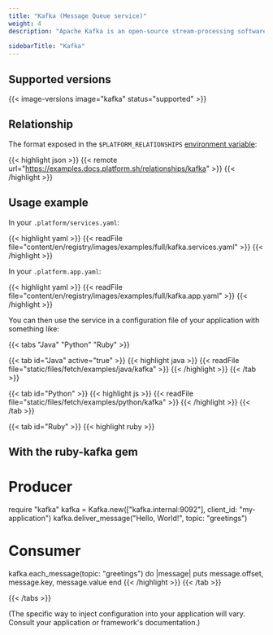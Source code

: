 ```yaml
---
title: "Kafka (Message Queue service)"
weight: 4
description: "Apache Kafka is an open-source stream-processing software platform. It is a framework for storing, reading and analyzing streaming data.<br><br>See the <a href\"https://kafka.apache.org/documentation/\">Kafka documentation</a> for more information."
 
sidebarTitle: "Kafka"
---
```


## Supported versions

{{< image-versions image="kafka" status="supported" >}}

## Relationship

The format exposed in the ``$PLATFORM_RELATIONSHIPS`` [environment variable](/development/variables.md#platformsh-provided-variables):

{{< highlight json >}}
{{< remote url="https://examples.docs.platform.sh/relationships/kafka" >}}
{{< /highlight >}}

## Usage example

In your ``.platform/services.yaml``:

{{< highlight yaml >}}
{{< readFile file="content/en/registry/images/examples/full/kafka.services.yaml" >}}
{{< /highlight >}}

In your ``.platform.app.yaml``:

{{< highlight yaml >}}
{{< readFile file="content/en/registry/images/examples/full/kafka.app.yaml" >}}
{{< /highlight >}}

You can then use the service in a configuration file of your application with something like:

{{< tabs "Java" "Python" "Ruby" >}}

{{< tab id="Java" active="true" >}}
{{< highlight java >}}
{{< readFile file="static/files/fetch/examples/java/kafka" >}}
{{< /highlight >}}
{{< /tab >}}

{{< tab id="Python" >}}
{{< highlight js >}}
{{< readFile file="static/files/fetch/examples/python/kafka" >}}
{{< /highlight >}}
{{< /tab >}}

{{< tab id="Ruby" >}}
{{< highlight ruby >}}
## With the ruby-kafka gem

# Producer
require "kafka"
kafka = Kafka.new(["kafka.internal:9092"], client_id: "my-application")
kafka.deliver_message("Hello, World!", topic: "greetings")

# Consumer
kafka.each_message(topic: "greetings") do |message|
  puts message.offset, message.key, message.value
end
{{< /highlight >}}
{{< /tab >}}

{{< /tabs >}}

(The specific way to inject configuration into your application will vary. Consult your application or framework's documentation.)

